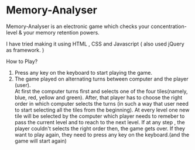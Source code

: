 # Memory-Analyser
Memory-Analyser is an electronic game which checks your concentration-level & your memory retention powers.

I have tried making it using HTML , CSS and Javascript ( also used jQuery as framework. )

How to Play?

1) Press any key on the keyboard to start playing the game.<br>
2) The game played on alternating turns between computer and the player (user).<br>
At first the computer turns first and selects one of the four tiles(namely, blue, red, yellow and green).
After, that player has to choose the right order in which computer selects the turns (in such a way that user need to start selecting all the tiles from the beginning).
At every level one new tile will be selected by the computer which player needs to remeber to pass the current level and to reach to the next level.
If at any step , the player couldn't selects the right order then, the game gets over.
If they want to play again, they need to press any key on the keyboard.(and the game will start again)
